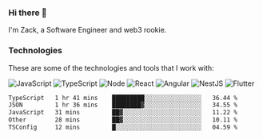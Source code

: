 ### Hi there 👋
I'm Zack, a Software Engineer and web3 rookie.

### Technologies
These are some of the technologies and tools that I work with:

![JavaScript](https://img.shields.io/badge/JavaScript-323330.svg?logo=javascript&logoColor=F7DF1E) 
![TypeScript](https://img.shields.io/badge/TypeScript-007ACC.svg?logo=typescript&logoColor=white) 
![Node](https://img.shields.io/badge/Node.js-43853D.svg?logo=node.js&logoColor=white)
![React](https://img.shields.io/badge/React-20232a.svg?logo=react&logoColor=61DAFB) 
![Angular](https://img.shields.io/badge/Angular-E23237.svg?logo=angularjs&logoColor=white)
![NestJS](https://img.shields.io/badge/NestJS-E0234E?logo=nestjs&logoColor=white)
![Flutter](https://img.shields.io/badge/Flutter-02569B.svg?logo=flutter&logoColor=white)

<!--START_SECTION:waka-->

```txt
TypeScript   1 hr 41 mins    █████████░░░░░░░░░░░░░░░░   36.44 %
JSON         1 hr 36 mins    ████████▓░░░░░░░░░░░░░░░░   34.55 %
JavaScript   31 mins         ██▓░░░░░░░░░░░░░░░░░░░░░░   11.22 %
Other        28 mins         ██▓░░░░░░░░░░░░░░░░░░░░░░   10.11 %
TSConfig     12 mins         █░░░░░░░░░░░░░░░░░░░░░░░░   04.59 %
```

<!--END_SECTION:waka-->
